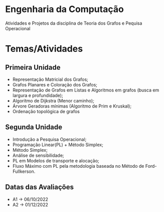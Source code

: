 # Engenharia da Computação
Atividades e Projetos da disciplina de Teoria dos Grafos e Pequisa Operacional

# Temas/Atividades

## Primeira Unidade

- Representação Matricial dos Grafos;
- Grafos Planares e Coloração dos Grafos;
- Representação de Grafos em Listas e Algoritmos em grafos (busca em largura e profundidade);
- Algoritmo de Dijkstra (Menor caminho);
- Árvore Geradoras mínimas (Algoritmo de Prim e Kruskal);
- Ordenação topológica de grafos

## Segunda Unidade

- Introdução a Pesquisa Operacional;
- Programação Linear(PL) + Método Simplex;
- Método Simplex;
- Análise de sensibilidade;
- PL em Modelos de transporte e alocação;
- Fluxo Máximo com PL pela metodologia baseada no Método de Ford-Fullkerson.

## Datas das Avaliações

- A1 -> 06/10/2022
- A2 -> 01/12/2022